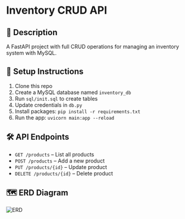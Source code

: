 # Inventory CRUD API

## 📌 Description
A FastAPI project with full CRUD operations for managing an inventory system with MySQL.

## 🚀 Setup Instructions

1. Clone this repo
2. Create a MySQL database named `inventory_db`
3. Run `sql/init.sql` to create tables
4. Update credentials in `db.py`
5. Install packages: `pip install -r requirements.txt`
6. Run the app: `uvicorn main:app --reload`

## 🛠 API Endpoints
- `GET /products` – List all products
- `POST /products` – Add a new product
- `PUT /products/{id}` – Update product
- `DELETE /products/{id}` – Delete product

## 🗺 ERD Diagram
![ERD](link-to-screenshot-if-available)